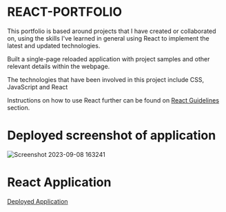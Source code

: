 # REACT-PORTFOLIO

This portfolio is based around projects that I have created or collaborated on, using the skills I've learned in general using React to implement the latest and updated technologies.

Built a single-page reloaded application with project samples and other relevant details within the webpage.

The technologies that have been involved in this project include CSS, JavaScript and React

Instructions on how to use React further can be found on [React Guidelines](https://github.com/AJosueBN/react-portfolio/blob/main/public/react-guidelines/README.md) section.

# Deployed screenshot of application

![Screenshot 2023-09-08 163241](https://github.com/AJosueBN/react-portfolio/assets/129113539/7797d81f-650e-4cbe-acd2-21812525dedf)

# React Application

[Deployed Application](https://AJosueBN.github.io/react-portfolio)
